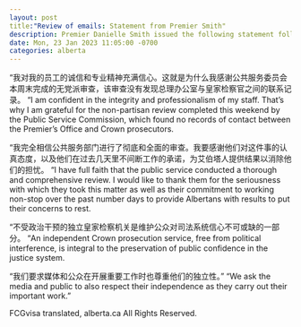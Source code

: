 ```yaml
---
layout: post
title:"Review of emails: Statement from Premier Smith"
description: Premier Danielle Smith issued the following statement following the comprehensive review of emails between the Alberta Crown Prosecution Services and Premier’s Office staff:
date: Mon, 23 Jan 2023 11:05:00 -0700
categories: alberta
---
```


“我对我的员工的诚信和专业精神充满信心。这就是为什么我感谢公共服务委员会本周末完成的无党派审查，该审查没有发现总理办公室与皇家检察官之间的联系记录。	“I am confident in the integrity and professionalism of my staff. That’s why I am grateful for the non-partisan review completed this weekend by the Public Service Commission, which found no records of contact between the Premier’s Office and Crown prosecutors.

“我完全相信公共服务部门进行了彻底和全面的审查。我要感谢他们对这件事的认真态度，以及他们在过去几天里不间断工作的承诺，为艾伯塔人提供结果以消除他们的担忧。	“I have full faith that the public service conducted a thorough and comprehensive review. I would like to thank them for the seriousness with which they took this matter as well as their commitment to working non-stop over the past number days to provide Albertans with results to put their concerns to rest.

“不受政治干预的独立皇家检察机关是维护公众对司法系统信心不可或缺的一部分。	“An independent Crown prosecution service, free from political interference, is integral to the preservation of public confidence in the justice system.

“我们要求媒体和公众在开展重要工作时也尊重他们的独立性。”	“We ask the media and public to also respect their independence as they carry out their important work.”

FCGvisa translated, alberta.ca All Rights Reserved.
